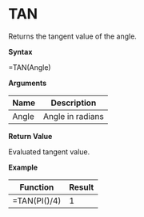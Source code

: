# TAN

Returns the tangent value of the angle.

**Syntax**

=TAN(Angle)

**Arguments**

| Name  | Description      |
|-------|------------------|
| Angle | Angle in radians |

**Return Value**

Evaluated tangent value.

**Example**

| Function     | Result |
|--------------|--------|
| =TAN(PI()/4) | 1      |
